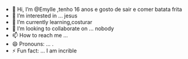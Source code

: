- 👋 Hi, I’m @Emylle ,tenho 16 anos e gosto de sair e comer batata frita
- 👀 I’m interested in ... jesus
- 🌱 I’m currently learning,costurar
- 💞️ I’m looking to collaborate on ... nobody
- 📫 How to reach me ...
- 😄 Pronouns: ... .
- ⚡ Fun fact: ... I am incrible 

<!---
Emylleferrer/Emylleferrer is a ✨ special ✨ repository because its `README.md` (this file) appears on your GitHub profile.
You can click the Preview link to take a look at your changes.
--->
